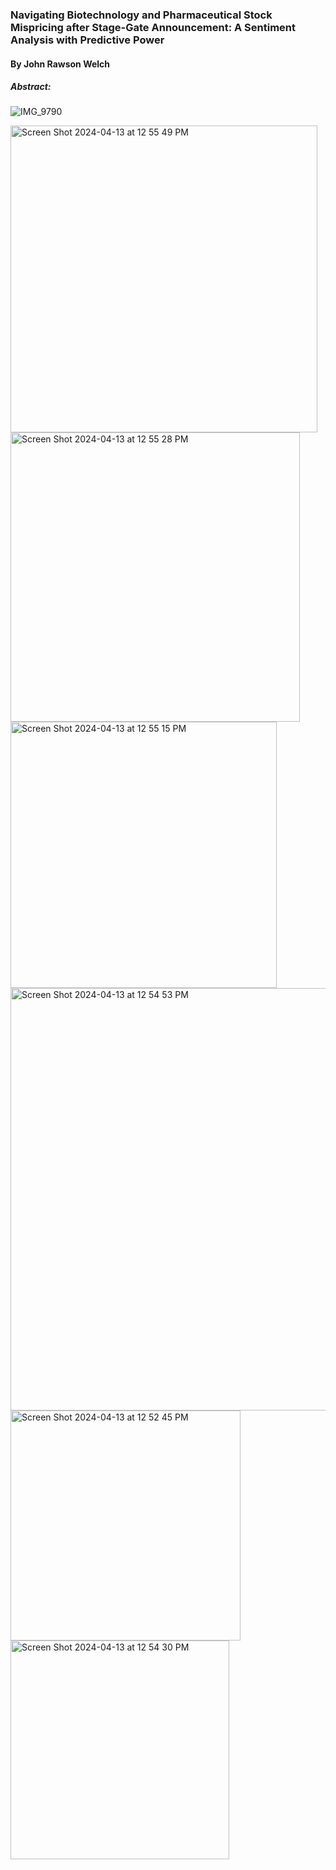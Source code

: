 ### Navigating Biotechnology and Pharmaceutical Stock Mispricing after Stage-Gate Announcement: A Sentiment Analysis with Predictive Power 
#### By John Rawson Welch 

##### Abstract:


![IMG_9790](https://github.com/Rawson-Welch/Economics-Thesis/assets/144358492/c521ad0d-81be-4c5e-b000-ea82b1af16c5)

<img width="491" alt="Screen Shot 2024-04-13 at 12 55 49 PM" src="https://github.com/Rawson-Welch/Economics-Thesis/assets/144358492/8f98a4f1-f965-40dd-841f-8c4284458054">


<img width="463" alt="Screen Shot 2024-04-13 at 12 55 28 PM" src="https://github.com/Rawson-Welch/Economics-Thesis/assets/144358492/612f5f09-27b0-4a7e-864b-f94983423721">

<img width="426" alt="Screen Shot 2024-04-13 at 12 55 15 PM" src="https://github.com/Rawson-Welch/Economics-Thesis/assets/144358492/1eee8121-11df-465b-ab7b-3adf1671902a">


<img width="676" alt="Screen Shot 2024-04-13 at 12 54 53 PM" src="https://github.com/Rawson-Welch/Economics-Thesis/assets/144358492/9a9e171f-68b9-4422-a791-c1db4d2dd9d4">


<img width="368" alt="Screen Shot 2024-04-13 at 12 52 45 PM" src="https://github.com/Rawson-Welch/Economics-Thesis/assets/144358492/c6271159-41d1-4153-a18a-975224d6724d">


<img width="350" alt="Screen Shot 2024-04-13 at 12 54 30 PM" src="https://github.com/Rawson-Welch/Economics-Thesis/assets/144358492/6787b1e2-4f1c-4fa8-80df-d957d7f844ee">

